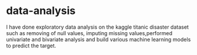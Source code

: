 # data-analysis
I have done exploratory data analysis on the kaggle titanic disaster dataset such as removing of null values,
imputing missing values,performed univariate and bivariate analysis
and build various machine learning models to predict the target.
